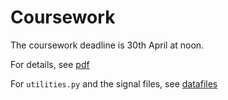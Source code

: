 # Coursework

The coursework deadline is 30th April at noon.

For details, see [pdf]()

For `utilities.py` and the signal files, see [datafiles]()
